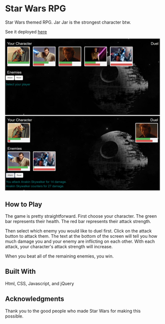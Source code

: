 # Star Wars RPG

Star Wars themed RPG. Jar Jar is the strongest character btw.

See it deployed [here](https://devapalasingam.github.io/Star-Wars-RPG/#)

![Alt text](/assets/images/starWars.jpg?raw=true "Start Game")
![Alt text](/assets/images/duel.jpg?raw=true "Duel Screen")

## How to Play

The game is pretty straightforward. First choose your character. The green bar represents their health. The red bar represents their attack strength. 

Then select which enemy you would like to duel first. Click on the attack button to attack them. The text at the bottom of the screen will tell you how much damage you and your enemy are inflicting on each other. With each attack, your character's attack strength will increase.

When you beat all of the remaining enemies, you win.


## Built With

Html, CSS, Javascript, and jQuery


## Acknowledgments

Thank you to the good people who made Star Wars for making this possible.
